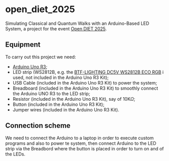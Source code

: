 # open_diet_2025
Simulating Classical and Quantum Walks with an Arduino-Based LED System, a project for the event [Open DIET 2025](https://diet.web.uniroma1.it/en/node/6883).

## Equipment
To carry out this project we need:
- [Arduino Uno R3](https://docs.arduino.cc/hardware/uno-rev3/);
- LED strip (WS2812B, e.g. the [BTF-LIGHTING DC5V WS2812B ECO RGB](https://www.amazon.it/BTF-LIGHTING-indirizzabili-individualmente-flessibile-controller/dp/B088W62171?th=1) i used, not included in the Arduino Uno R3 Kit);
- USB Cable (included in the Arduino Uno R3 Kit) to power the system;
- Breadboard (included in the Arduino Uno R3 Kit) to smoothly connect the Arduino UNO R3 to the LED strip;
- Resistor (included in the Arduino Uno R3 Kit), say of 10K$\Omega$;
- Button (included in the Arduino Uno R3 Kit);
- Jumper wires (included in the Arduino Uno R3 Kit).

## Connection scheme
We need to connect the Arduino to a laptop in order to execute custom programs and also to power te system, then connect Arduino to the LED strip via the Breadbord where the button is placed in order to turn on and of the LEDs. 



